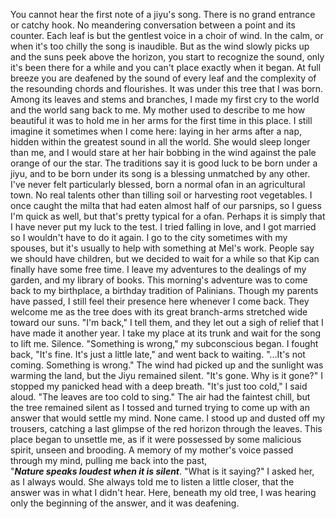   You cannot hear the first note of a jiyu's song. There is no grand entrance or catchy hook. No meandering conversation between a point and its counter. Each leaf is but the gentlest voice in a choir of wind. In the calm, or when it's too chilly the song is inaudible. But as the wind slowly picks up and the suns peek above the horizon, you start to recognize the sound, only it's been there for a while and you can't place exactly when it began. At full breeze you are deafened by the sound of every leaf and the complexity of the resounding chords and flourishes.
  It was under this tree that I was born. Among its leaves and stems and branches, I made my first cry to the world and the world sang back to me. My mother used to describe to me how beautiful it was to hold me in her arms for the first time in this place. I still imagine it sometimes when I come here: laying in her arms after a nap, hidden within the greatest sound in all the world. She would sleep longer than me, and I would stare at her hair bobbing in the wind against the pale orange of our the star.
  The traditions say it is good luck to be born under a jiyu, and to be born under its song is a blessing unmatched by any other. I've never felt particularly blessed, born a normal ofan in an agricultural town. No real talents other than tilling soil or harvesting root vegetables. I once caught the milta that had eaten almost half of our parsnips, so I guess I'm quick as well, but that's pretty typical for a ofan. Perhaps it is simply that I have never put my luck to the test. I tried falling in love, and I got married so I wouldn't have to do it again. I go to the city sometimes with my spouses, but it's usually to help with something at Mel's work. People say we should have children, but we decided to wait for a while so that Kip can finally have some free time. I leave my adventures to the dealings of my garden, and my library of books.
  This morning's adventure was to come back to my birthplace, a birthday tradition of Palinians. Though my parents have passed, I still feel their presence here whenever I come back. They welcome me as the tree does with its great branch-arms stretched wide toward our suns. "I'm back," I tell them, and they let out a sigh of relief that I have made it another year. I take my place at its trunk and wait for the song to lift me.
  Silence.
  "Something is wrong," my subconscious began.
  I fought back, "It's fine. It's just a little late," and went back to waiting.
  "...It's not coming. Something is wrong."
  The wind had picked up and the sunlight was warming the land, but the Jiyu remained silent.
  "It's gone. Why is it gone?"
  I stopped my panicked head with a deep breath. "It's just too cold," I said aloud. "The leaves are too cold to sing."
  The air had the faintest chill, but the tree remained silent as I tossed and turned trying to come up with an answer that would settle my mind. None came.
  I stood up and dusted off my trousers, catching a last glimpse of the red horizon through the leaves. This place began to unsettle me, as if it were possessed by some malicious spirit, unseen and brooding.
  A memory of my mother's voice passed through my mind, pulling me back into the past,    
    "***Nature speaks loudest when it is silent***.
    "What is it saying?" I asked her, as I always would. She always told me to listen a little closer, that the answer was in what I didn't hear. Here, beneath my old tree, I was hearing only the beginning of the answer, and it was deafening.

